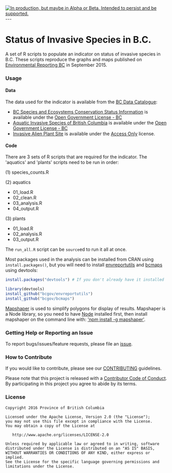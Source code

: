 <div id="devex-badge"><a rel="Delivery" href="https://github.com/BCDevExchange/docs/blob/master/discussion/projectstates.md"><img alt="In production, but maybe in Alpha or Beta. Intended to persist and be supported." style="border-width:0" src="https://assets.bcdevexchange.org/images/badges/delivery.svg" title="In production, but maybe in Alpha or Beta. Intended to persist and be supported." /></a></div>
---


# Status of Invasive Species in B.C.

A set of R scripts to populate an indicator on status of invasive species in B.C. These scripts reproduce the graphs and maps published on [Environmental Reporting BC](http://www.env.gov.bc.ca/soe/indicators/plants-and-animals/invasive-species.html) in September 2015.

### Usage

#### Data
The data used for the indicator is available from the [BC Data Catalogue](https://catalogue.data.gov.bc.ca/dataset?download_audience=Public):

- [BC Species and Ecosystems Conservation Status Information](https://catalogue.data.gov.bc.ca/dataset/d3651b8c-f560-48f7-a34e-26b0afc77d84) is available under the
[Open Government License - BC](http://www2.gov.bc.ca/gov/content/governments/about-the-bc-government/databc/open-data/open-government-license-bc)
- [Aquatic Invasive Species of British Columbia](https://catalogue.data.gov.bc.ca/dataset/d9613096-b2fe-43b4-9be1-d82a3b805082) is available under the [Open Government License - BC](http://www2.gov.bc.ca/gov/content/governments/about-the-bc-government/databc/open-data/open-government-license-bc)
- [Invasive Alien Plant Site](https://catalogue.data.gov.bc.ca/dataset/10ecf9ad-1555-4043-834a-f5d24a506d59) is available under the [Access Only](http://www2.gov.bc.ca/gov/content?id=1AAACC9C65754E4D89A118B875E0FBDA) license.


#### Code
There are 3 sets of R scripts that are required for the indicator. The 'aquatics' and 'plants' scripts need to be run in order:

(1) species_counts.R

(2) aquatics
- 01_load.R
- 02_clean.R
- 03_analysis.R
- 04_output.R

(3) plants
- 01_load.R
- 02_analysis.R
- 03_output.R

The `run_all.R` script can be `source`ed to run it all at once.

Most packages used in the analysis can be installed from CRAN using `install.packages()`, but you will need to install [envreportutils](https://github.com/bcgov/envreportutils) and [bcmaps](https://github.com/bcgov/bcmaps) using devtools:


```r
install.packages("devtools") # If you don't already have it installed

library(devtools)
install_github("bcgov/envreportutils")
install_github("bcgov/bcmaps")
```
[Mapshaper](https://github.com/mbloch/mapshaper)  is used to simplify polygons for display of results. Mapshaper is a Node library, so you need to have [Node](https://nodejs.org/download/) installed first, then install mapshaper on the command line with: ['npm install -g mapshaper'](https://github.com/mbloch/mapshaper/wiki/Command-Reference).


### Getting Help or Reporting an Issue

To report bugs/issues/feature requests, please file an [issue](https://github.com/bcgov/invasive-species-indicator/issues).

### How to Contribute

If you would like to contribute, please see our [CONTRIBUTING](CONTRIBUTING.md) guidelines.

Please note that this project is released with a [Contributor Code of Conduct](CODE_OF_CONDUCT.md). By participating in this project you agree to abide by its terms.

### License

    Copyright 2016 Province of British Columbia

    Licensed under the Apache License, Version 2.0 (the "License");
    you may not use this file except in compliance with the License.
    You may obtain a copy of the License at 

       http://www.apache.org/licenses/LICENSE-2.0

    Unless required by applicable law or agreed to in writing, software
    distributed under the License is distributed on an "AS IS" BASIS,
    WITHOUT WARRANTIES OR CONDITIONS OF ANY KIND, either express or implied.
    See the License for the specific language governing permissions and
    limitations under the License.

